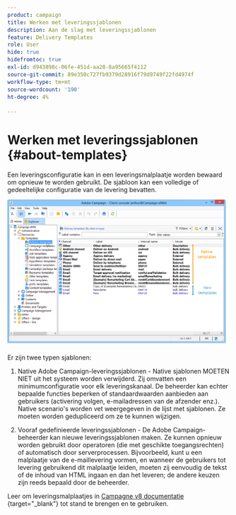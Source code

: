```yaml
---
product: campaign
title: Werken met leveringssjablonen
description: Aan de slag met leveringssjablonen
feature: Delivery Templates
role: User
hide: true
hidefromtoc: true
exl-id: d943898c-06fe-451d-aa28-8a95665f4112
source-git-commit: 89e350c727fb9379d28916f79d9749f22fd4974f
workflow-type: tm+mt
source-wordcount: '190'
ht-degree: 4%

---
```


# Werken met leveringssjablonen {#about-templates}

Een leveringsconfiguratie kan in een leveringsmalplaatje worden bewaard om opnieuw te worden gebruikt. De sjabloon kan een volledige of gedeeltelijke configuratie van de levering bevatten.

![](assets/s_user_template_list.png)

Er zijn twee typen sjablonen:

1. Native Adobe Campaign-leveringssjablonen - Native sjablonen MOETEN NIET uit het systeem worden verwijderd. Zij omvatten een minimumconfiguratie voor elk leveringskanaal. De beheerder kan echter bepaalde functies beperken of standaardwaarden aanbieden aan gebruikers (activering volgen, e-mailadressen van de afzender enz.). Native scenario&#39;s worden vet weergegeven in de lijst met sjablonen. Ze moeten worden gedupliceerd om ze te kunnen wijzigen.

1. Vooraf gedefinieerde leveringssjablonen - De Adobe Campaign-beheerder kan nieuwe leveringssjablonen maken. Ze kunnen opnieuw worden gebruikt door operatoren (die met geschikte toegangsrechten) of automatisch door serverprocessen. Bijvoorbeeld, kunt u een malplaatje van de e-maillevering vormen, en wanneer de gebruikers tot levering gebruikend dit malplaatje leiden, moeten zij eenvoudig de tekst of de inhoud van HTML ingaan en dan het leveren; de andere keuzen zijn reeds bepaald door de beheerder.


Leer om leveringsmalplaatjes in [ Campagne v8 documentatie ](https://experienceleague.adobe.com/en/docs/campaign/campaign-v8/send/create-templates){target="_blank"} tot stand te brengen en te gebruiken.